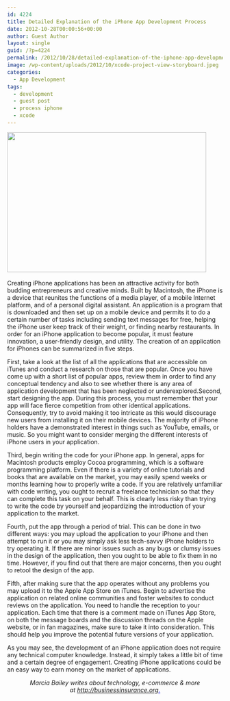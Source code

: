 ```yaml
---
id: 4224
title: Detailed Explanation of the iPhone App Development Process
date: 2012-10-28T00:00:56+00:00
author: Guest Author
layout: single
guid: /?p=4224
permalink: /2012/10/28/detailed-explanation-of-the-iphone-app-development-process/
image: /wp-content/uploads/2012/10/xcode-project-view-storyboard.jpeg
categories:
  - App Development
tags:
  - development
  - guest post
  - process iphone
  - xcode
---
```

[<img class="aligncenter size-full wp-image-4225" title="xcode-project-view-storyboard" src="/wp-content/uploads/2012/10/xcode-project-view-storyboard.jpeg" alt="" width="465" height="327" srcset="/wp-content/uploads/2012/10/xcode-project-view-storyboard.jpeg 465w, /wp-content/uploads/2012/10/xcode-project-view-storyboard-300x210.jpeg 300w, /wp-content/uploads/2012/10/xcode-project-view-storyboard-168x117.jpeg 168w, /wp-content/uploads/2012/10/xcode-project-view-storyboard-204x142.jpeg 204w, /wp-content/uploads/2012/10/xcode-project-view-storyboard-180x126.jpeg 180w, /wp-content/uploads/2012/10/xcode-project-view-storyboard-360x253.jpeg 360w" sizes="(max-width: 465px) 100vw, 465px" />](/wp-content/uploads/2012/10/xcode-project-view-storyboard.jpeg)

Creating iPhone applications has been an attractive activity for both budding entrepreneurs and creative minds. Built by Macintosh, the iPhone is a device that reunites the functions of a media player, of a mobile Internet platform, and of a personal digital assistant. An application is a program that is downloaded and then set up on a mobile device and permits it to do a certain number of tasks including sending text messages for free, helping the iPhone user keep track of their weight, or finding nearby restaurants. In order for an iPhone application to become popular, it must feature innovation, a user-friendly design, and utility. The creation of an application for iPhones can be summarized in five steps.

<div>
  First, take a look at the list of all the applications that are accessible on iTunes and conduct a research on those that are popular. Once you have come up with a short list of popular apps, review them in order to find any conceptual tendency and also to see whether there is any area of application development that has been neglected or underexplored.Second, start designing the app. During this process, you must remember that your app will face fierce competition from other identical applications. Consequently, try to avoid making it too intricate as this would discourage new users from installing it on their mobile devices. The majority of iPhone holders have a demonstrated interest in things such as YouTube, emails, or music. So you might want to consider merging the different interests of iPhone users in your application.</p> 
  
  <p>
    Third, begin writing the code for your iPhone app. In general, apps for Macintosh products employ Cocoa programming, which is a software programming platform. Even if there is a variety of online tutorials and books that are available on the market, you may easily spend weeks or months learning how to properly write a code. If you are relatively unfamiliar with code writing, you ought to recruit a freelance technician so that they can complete this task on your behalf. This is clearly less risky than trying to write the code by yourself and jeopardizing the introduction of your application to the market.
  </p>
  
  <p>
    Fourth, put the app through a period of trial. This can be done in two different ways: you may upload the application to your iPhone and then attempt to run it or you may simply ask less tech-savvy iPhone holders to try operating it. If there are minor issues such as any bugs or clumsy issues in the design of the application, then you ought to be able to fix them in no time. However, if you find out that there are major concerns, then you ought to retool the design of the app.
  </p>
  
  <p>
    Fifth, after making sure that the app operates without any problems you may upload it to the Apple App Store on iTunes. Begin to advertise the application on related online communities and foster websites to conduct reviews on the application. You need to handle the reception to your application. Each time that there is a comment made on iTunes App Store, on both the message boards and the discussion threads on the Apple website, or in fan magazines, make sure to take it into consideration. This should help you improve the potential future versions of your application.
  </p>
  
  <p>
    As you may see, the development of an iPhone application does not require any technical computer knowledge. Instead, it simply takes a little bit of time and a certain degree of engagement. Creating iPhone applications could be an easy way to earn money on the market of applications.
  </p>
</div>

<div style="text-align: center;">
  <em>Marcia Bailey writes about technology, e-commerce & more at </em><span style="color: #0000ee;"><em><span style="text-decoration: underline;"><a href="http://businessinsurance.org/" target="_blank">http://businessinsurance.<wbr>org</wbr></a>.</span></em></span>
</div>
